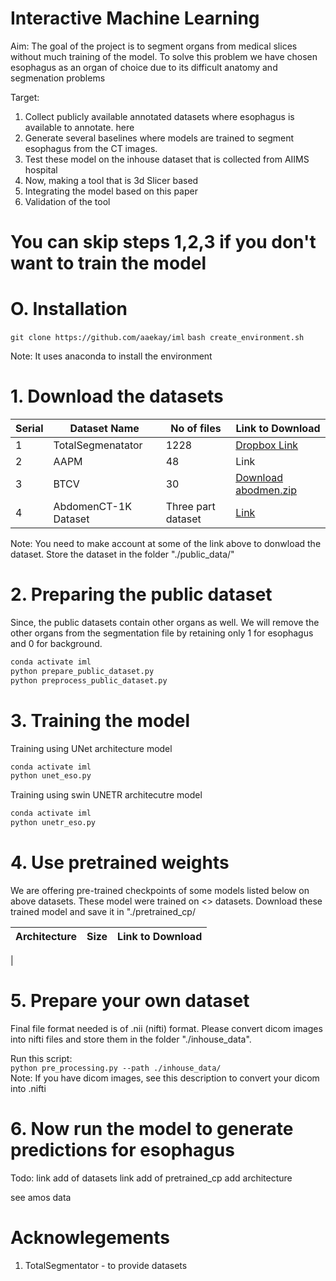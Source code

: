 # Interactive Machine Learning
Aim: The goal of the project is to segment organs from medical slices without much training of the model. To solve this problem we have chosen esophagus as an organ of choice due to its difficult anatomy and segmenation problems

Target: 
1. Collect publicly available annotated datasets where esophagus is available to annotate. here
2. Generate several baselines where models are trained to segment esophagus from the CT images.
3. Test these model on the inhouse dataset that is collected from AIIMS hospital
4. Now, making a tool that is 3d Slicer based
5. Integrating the model based on this paper
6. Validation of the tool

# You can skip steps 1,2,3 if you don't want to train the model

# O. Installation

`git clone https://github.com/aaekay/iml`
`bash create_environment.sh`

Note: It uses anaconda to install the environment

# 1. Download the datasets

| Serial | Dataset Name | No of files | Link to Download |
| --- | --- | ---- | --- |
| 1 | TotalSegmenatator | 1228 | [Dropbox Link](https://zenodo.org/records/8367088) | 
| 2 | AAPM              | 48   | Link |
| 3 | BTCV              | 30   | [Download abodmen.zip](https://www.synapse.org/#!Synapse:syn3553734) |
| 4 | AbdomenCT-1K Dataset | Three part dataset | [Link](https://ieeexplore.ieee.org/document/9497733)

Note: You need to make account at some of the link above to donwload the dataset. Store the dataset in the folder "./public_data/" 

# 2. Preparing the public dataset
Since, the public datasets contain other organs as well. We will remove the other organs from the segmentation file by retaining only 1 for esophagus and 0 for background.

```bash
conda activate iml
python prepare_public_dataset.py
python preprocess_public_dataset.py

```

# 3. Training the model
Training using UNet architecture model
```bash
conda activate iml
python unet_eso.py
```
Training using swin UNETR architecutre model
```bash
conda activate iml
python unetr_eso.py
```


# 4. Use pretrained weights
We are offering pre-trained checkpoints of some models listed below on above datasets. These model were trained on <> datasets. Download these trained model and save it in "./pretrained_cp/

| Architecture | Size | Link to Download |
| ------------ | ---- | ---------------- |
| 


# 5. Prepare your own dataset
Final file format needed is of .nii (nifti) format. Please convert dicom images into nifti files and store them in the folder "./inhouse_data".

Run this script: <br>
`python pre_processing.py --path ./inhouse_data/` <br>
Note: If you have dicom images, see this description to convert your dicom into .nifti

# 6. Now run the model to generate predictions for esophagus


Todo:
link add of datasets
link add of pretrained_cp
add architecture

see amos data


# Acknowlegements
1. TotalSegmentator - to provide datasets







